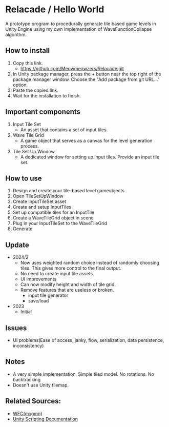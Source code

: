 # Relacade / Hello World
A prototype program to procedurally generate tile based game levels in Unity Engine using my own implementation of WaveFunctionCollapse algorithm.

## How to install
1. Copy this link.
	- https://github.com/Meowmeowzers/Relacade.git
2. In Unity package manager, press the + button near the top right of the package manager window.
Choose the "Add package from git URL..." option.
3. Paste the copied link.
4. Wait for the installation to finish.

## Important components
1. Input Tile Set
	- An asset that contains a set of input tiles.
2. Wave Tile Grid
	- A game object that serves as a canvas for the level generation process.
3. Tile Set Up Window
	- A dedicated window for setting up input tiles. Provide an input tile set.

## How to use
1. Design and create your tile-based level gameobjects
2. Open TileSetUpWindow
3. Create InputTileSet asset
4. Create and setup InputTiles
5. Set up compatible tiles for an InputTile
6. Create a WaveTileGrid object in scene
7. Plug in your InputTileSet to the WaveTileGrid
8. Generate

## Update
- 2024/2 
	- Now uses weighted random choice instead of randomly choosing tiles. This gives more control to the final output.
	- No need to create input tile assets.
	- UI improvements
	- Can now modify height and width of tile grid.
	- Remove features that are useless or broken.
		- input tile generator
		- save/load
- 2023
	- Initial

## Issues
- UI problems(Ease of access, janky, flow, serialization, data persistence, inconsistency)

## Notes
- A very simple implementation. Simple tiled model. No rotations. No backtracking
- Doesn't use Unity tilemap.

## Related Sources:
- [WFC(mxgmn)](https://github.com/mxgmn/WaveFunctionCollapse)
- [Unity Scripting Documentation](https://docs.unity3d.com/2022.2/Documentation/ScriptReference/index.html)